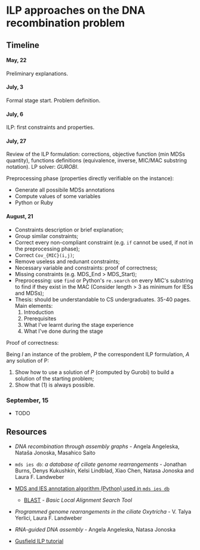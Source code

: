 # ILP approaches on the DNA recombination problem

## Timeline

#### May, 22

Preliminary explanations.

#### July, 3

Formal stage start. Problem definition.

#### July, 6

ILP: first constraints and properties.

#### July, 27
Review of the ILP formulation: corrections, objective function (min MDSs quantity), functions definitions (equivalence, inverse, MIC/MAC substring notation). LP solver: *GUROBI*.

Preprocessing phase (properties directly verifiable on the instance):

- Generate all possibile MDSs annotations
- Compute values of some variables
- Python or Ruby

#### August, 21

- Constraints description or brief explanation;
- Group similar constraints;
- Correct every non-compliant constraint (e.g. `if` cannot be used, if not in the preprocessing phase);
- Correct `Cov_{MIC}(i,j)`;
- Remove useless and redunant constraints;
- Necessary variable and constraints: proof of correctness;
- Missing constraints (e.g. MDS_End > MDS_Start);
- Preprocessing: use `find` or Python's `re.search` on every MIC's substring to find if they exist in the MAC (Consider length > 3 as minimum for IESs and MDSs);
- Thesis: should be understandable to CS undergraduates. 35-40 pages. Main elements:
    1. Introduction
    2. Prerequisites
    3. What I've learnt during the stage experience
    4. What I've done during the stage

Proof of correctness:

Being *I* an instance of the problem, *P* the correspondent ILP formulation, *A* any solution of P:

1. Show how to use a solution of *P* (computed by Gurobi) to build a solution of the starting problem;
2. Show that (1) is always possible.

### September, 15

- TODO

## Resources

- *DNA recombination through assembly graphs* - Angela Angeleska, Nataša Jonoska, Masahico Saito
- `mds ies db`: *a database of ciliate genome rearrangements* - Jonathan Burns, Denys Kukushkin, Kelsi Lindblad, Xiao Chen, Natasa Jonoska and Laura F. Landweber
- [MDS and IES annotation algorithm (Python) used in `mds ies db`](http://knot.math.usf.edu/midas/algorithm.html)
    - [BLAST](https://blast.ncbi.nlm.nih.gov/Blast.cgi) - *Basic Local Alignment Search Tool*

- *Programmed genome rearrangements in the ciliate Oxytricha* - V. Talya Yerlici, Laura F. Landweber
- *RNA-guided DNA assembly* - Angela Angeleska, Natasa Jonoska
- [Gusfield ILP tutorial](http://csiflabs.cs.ucdavis.edu/~gusfield/tutorial.pdf)
